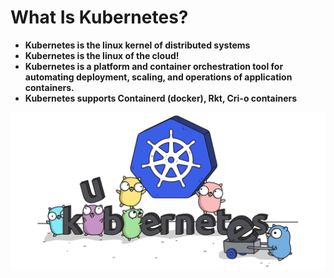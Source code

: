 # What Is Kubernetes?



* **Kubernetes is the linux kernel of distributed systems**
* **Kubernetes is the linux of the cloud!**
* **Kubernetes is a platform and container orchestration tool for automating deployment, scaling, and operations of application containers.**
* **Kubernetes supports Containerd \(docker\), Rkt, Cri-o containers**



![](.gitbook/assets/kubernetes_gopher.png)

